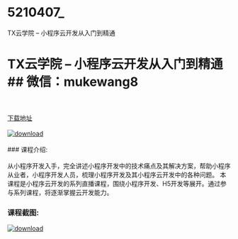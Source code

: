 # 5210407_
TX云学院 – 小程序云开发从入门到精通
# TX云学院 – 小程序云开发从入门到精通## 微信：mukewang8
<br/></br>[下载地址](http://www.36tz.cn/article/5210407 "下载地址")
<br/></br>[![download](http://36tz.cn/muke_img/2020_02_1-84.png "下载地址")](http://www.36tz.cn/article/5210407 "下载地址")
<br/></br>### 课程介绍:<br/></br>从小程序开发入手，完全讲述小程序开发中的技术痛点及其解决方案，帮助小程序从业者，小程序开发人员，梳理小程序开发及其小程序云开发中的各种问题。 本课程是小程序云开发的系列直播课程，围绕小程序开发、H5开发等展开。通过参与系列课程，将逐渐掌握云开发能力。

### 课程截图:
[![download](http://36tz.cn/muke_img/2020_02_11-80.png "下载地址")](http://www.36tz.cn/article/5210407 "下载地址")
